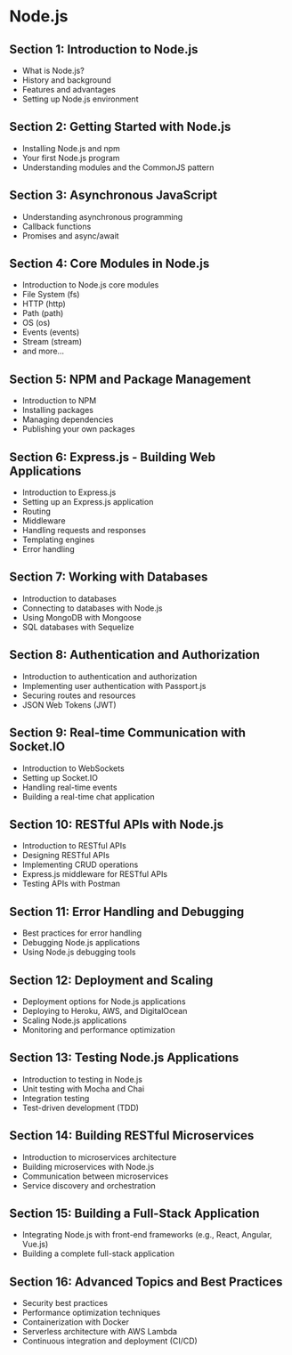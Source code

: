# Node.js

## Section 1: Introduction to Node.js
- What is Node.js?
- History and background
- Features and advantages
- Setting up Node.js environment

## Section 2: Getting Started with Node.js
- Installing Node.js and npm
- Your first Node.js program
- Understanding modules and the CommonJS pattern

## Section 3: Asynchronous JavaScript
- Understanding asynchronous programming
- Callback functions
- Promises and async/await

## Section 4: Core Modules in Node.js
- Introduction to Node.js core modules
- File System (fs)
- HTTP (http)
- Path (path)
- OS (os)
- Events (events)
- Stream (stream)
- and more...

## Section 5: NPM and Package Management
- Introduction to NPM
- Installing packages
- Managing dependencies
- Publishing your own packages

## Section 6: Express.js - Building Web Applications
- Introduction to Express.js
- Setting up an Express.js application
- Routing
- Middleware
- Handling requests and responses
- Templating engines
- Error handling

## Section 7: Working with Databases
- Introduction to databases
- Connecting to databases with Node.js
- Using MongoDB with Mongoose
- SQL databases with Sequelize

## Section 8: Authentication and Authorization
- Introduction to authentication and authorization
- Implementing user authentication with Passport.js
- Securing routes and resources
- JSON Web Tokens (JWT)

## Section 9: Real-time Communication with Socket.IO
- Introduction to WebSockets
- Setting up Socket.IO
- Handling real-time events
- Building a real-time chat application

## Section 10: RESTful APIs with Node.js
- Introduction to RESTful APIs
- Designing RESTful APIs
- Implementing CRUD operations
- Express.js middleware for RESTful APIs
- Testing APIs with Postman

## Section 11: Error Handling and Debugging
- Best practices for error handling
- Debugging Node.js applications
- Using Node.js debugging tools

## Section 12: Deployment and Scaling
- Deployment options for Node.js applications
- Deploying to Heroku, AWS, and DigitalOcean
- Scaling Node.js applications
- Monitoring and performance optimization

## Section 13: Testing Node.js Applications
- Introduction to testing in Node.js
- Unit testing with Mocha and Chai
- Integration testing
- Test-driven development (TDD)

## Section 14: Building RESTful Microservices
- Introduction to microservices architecture
- Building microservices with Node.js
- Communication between microservices
- Service discovery and orchestration

## Section 15: Building a Full-Stack Application
- Integrating Node.js with front-end frameworks (e.g., React, Angular, Vue.js)
- Building a complete full-stack application

## Section 16: Advanced Topics and Best Practices
- Security best practices
- Performance optimization techniques
- Containerization with Docker
- Serverless architecture with AWS Lambda
- Continuous integration and deployment (CI/CD)
